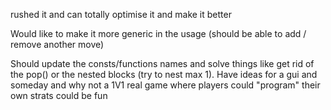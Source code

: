 rushed it and can totally optimise it and make it better

Would like to make it more generic in the usage (should be able to add / remove another move)

Should update the consts/functions names and solve things like get rid of the pop() or the nested blocks (try to nest max 1).
Have ideas for a gui and someday and why not a 1V1 real game where players could "program" their own strats could be fun
